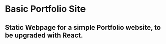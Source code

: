 # Basic Portfolio Site

## Static Webpage for a simple Portfolio website, to be upgraded with React.

